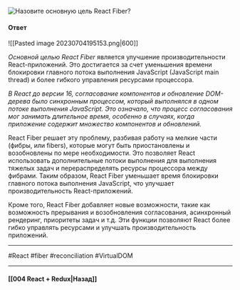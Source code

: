 ![Назовите основную цель React Fiber?](https://youtu.be/DgevxmyzymQ?t=30)

#### Ответ

![[Pasted image 20230704195153.png|600]]

*Основной целью React Fiber* является улучшение производительности React-приложений. Это достигается за счет уменьшения времени блокировки главного потока выполнения JavaScript (JavaScript main thread) и более гибкого управления ресурсами процессора.

*В React до версии 16, согласование компонентов и обновление DOM-дерева было синхронным процессом, который выполнялся в одном потоке выполнения JavaScript. Это означало, что процесс согласования мог занимать длительное время, особенно в случаях, когда приложение содержит множество компонентов и обновлений.*

React Fiber решает эту проблему, разбивая работу на мелкие части (фибры, или fibers), которые могут быть приостановлены и возобновлены по мере необходимости. Это позволяет React использовать дополнительные потоки выполнения для выполнения тяжелых задач и перераспределять ресурсы процессора между фибрами. Таким образом, React Fiber уменьшает время блокировки главного потока выполнения JavaScript, что улучшает производительность React-приложений.

Кроме того, React Fiber добавляет новые возможности, такие как возможность прерывания и возобновления согласования, асинхронный рендеринг, приоритеты задач и т.д. Эти функции позволяют React более гибко управлять ресурсами и улучшать производительность приложений.

____
#React #fiber #reconciliation #VirtualDOM 

____

#### [[004 React + Redux|Назад]]